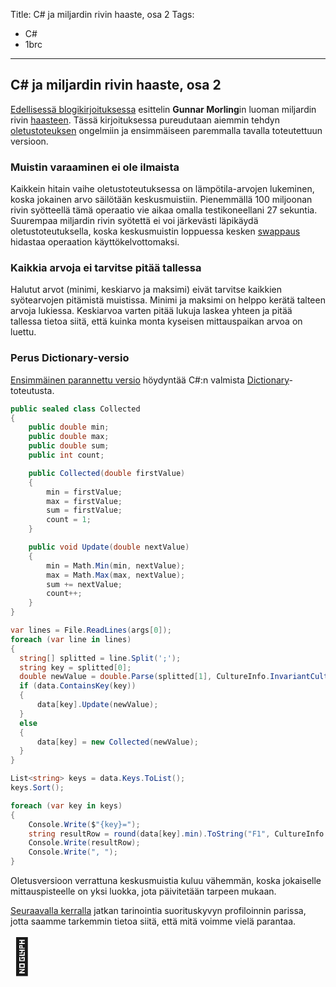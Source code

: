 Title: C# ja miljardin rivin haaste, osa 2
Tags: 
  - C#
  - 1brc
---

## C# ja miljardin rivin haaste, osa 2

[Edellisessä blogikirjoituksessa](/posts/CSharp_ja_1brc_osa_1.html) esittelin **Gunnar Morling**in luoman miljardin rivin [haasteen](https://www.morling.dev/blog/one-billion-row-challenge/). Tässä kirjoituksessa pureudutaan aiemmin tehdyn [oletustoteuksen](https://github.com/mcraiha/csharp1brc/blob/main/oletus/Program.cs) ongelmiin ja ensimmäiseen paremmalla tavalla toteutettuun versioon.

### Muistin varaaminen ei ole ilmaista

Kaikkein hitain vaihe oletustoteutuksessa on lämpötila-arvojen lukeminen, koska jokainen arvo säilötään keskusmuistiin. Pienemmällä 100 miljoonan rivin syötteellä tämä operaatio vie aikaa omalla testikoneellani 27 sekuntia. Suurempaa miljardin rivin syötettä ei voi järkevästi läpikäydä oletustoteutuksella, koska keskusmuistin loppuessa kesken [swappaus](https://fi.wikipedia.org/wiki/Sivutus#Heittovaihto) hidastaa operaation käyttökelvottomaksi.

### Kaikkia arvoja ei tarvitse pitää tallessa

Halutut arvot (minimi, keskiarvo ja maksimi) eivät tarvitse kaikkien syötearvojen pitämistä muistissa. Minimi ja maksimi on helppo kerätä talteen arvoja lukiessa. Keskiarvoa varten pitää lukuja laskea yhteen ja pitää tallessa tietoa siitä, että kuinka monta kyseisen mittauspaikan arvoa on luettu.

### Perus Dictionary-versio

[Ensimmäinen parannettu versio](https://github.com/mcraiha/csharp1brc/blob/main/optimoitu_1/Program.cs) höydyntää C#:n valmista [Dictionary](https://learn.microsoft.com/en-us/dotnet/api/system.collections.generic.dictionary-2)-toteutusta. 

```cs
public sealed class Collected
{
	public double min;
	public double max;
	public double sum;
	public int count;

	public Collected(double firstValue)
	{
		min = firstValue;
		max = firstValue;
		sum = firstValue;
		count = 1;
	}

	public void Update(double nextValue)
	{
		min = Math.Min(min, nextValue);
		max = Math.Max(max, nextValue);
		sum += nextValue;
		count++;
	}
}
```

```cs
var lines = File.ReadLines(args[0]);
foreach (var line in lines)
{
  string[] splitted = line.Split(';');
  string key = splitted[0];
  double newValue = double.Parse(splitted[1], CultureInfo.InvariantCulture);
  if (data.ContainsKey(key))
  {
      data[key].Update(newValue);
  }
  else
  {
      data[key] = new Collected(newValue);
  }
}
```

```cs
List<string> keys = data.Keys.ToList();
keys.Sort();

foreach (var key in keys)
{
    Console.Write($"{key}=");
    string resultRow = round(data[key].min).ToString("F1", CultureInfo.InvariantCulture) + "/" + round(data[key].sum / data[key].count).ToString("F1", CultureInfo.InvariantCulture) + "/" + round(data[key].max).ToString("F1", CultureInfo.InvariantCulture);
    Console.Write(resultRow);
    Console.Write(", ");
}
```

Oletusversioon verrattuna keskusmuistia kuluu vähemmän, koska jokaiselle mittauspisteelle on yksi luokka, jota päivitetään tarpeen mukaan.

[Seuraavalla kerralla]((/posts/CSharp_ja_1brc_osa_1.html)) jatkan tarinointia suorituskyvyn profiloinnin parissa, jotta saamme tarkemmin tietoa siitä, että mitä voimme vielä parantaa.

<span style="font-size:4em;">📖</span>